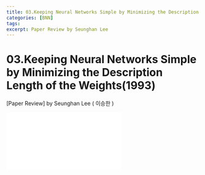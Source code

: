 ```yaml
---
title: 03.Keeping Neural Networks Simple by Minimizing the Description Length of the Weights(1993)
categories: [BNN]
tags: 
excerpt: Paper Review by Seunghan Lee
---
```


03.Keeping Neural Networks Simple by Minimizing the Description Length of the Weights(1993)
===========================================================================================

[Paper Review] by Seunghan Lee ( 이승한 )

<embed src="/assets/pdf/BNN/review/[review]03.Keeping Neural Networks Simple by Minimizing the Description Length of the Weights(1993).pdf#toolbar=0&navpanes=0&scrollbar=0" type="application/pdf" />